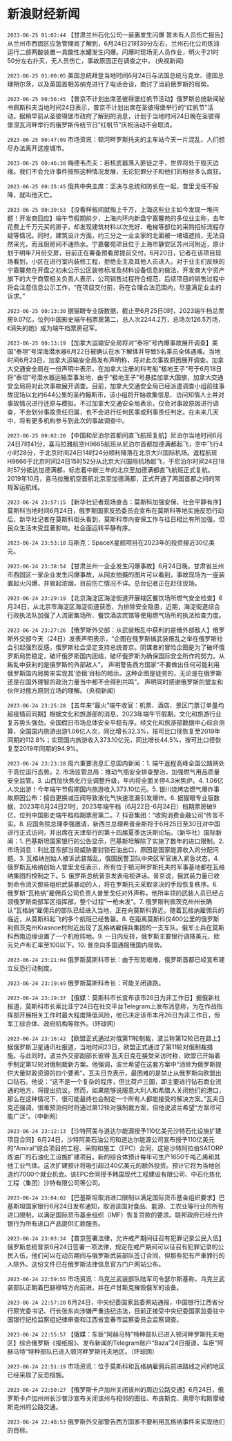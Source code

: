 # 新浪财经新闻
`2023-06-25 01:02:44` 【甘肃兰州石化公司一装置发生闪爆 暂未有人员伤亡报告】从兰州市西固区应急管理局了解到，6月24日21时39分左右，兰州石化公司炼油运行二部两酸装置一具酸性水罐发生闪爆。闪爆时现场无人员作业，明火于21时50分左右扑灭，无人员伤亡，事故原因正在调查之中。 (央视新闻)

`2023-06-25 01:00:05` 美国总统拜登当地时间6月24日与法国总统马克龙、德国总理朔尔茨，以及英国首相苏纳克进行了电话会谈，商讨了当前俄罗斯的局势。

`2023-06-25 00:56:45` 【普京不计划出席圣彼得堡红帆节活动】俄罗斯总统新闻秘书佩斯科夫当地时间24日表示，普京不计划出席在圣彼得堡举行的“红帆节”活动。据稍早前从圣彼得堡市政府了解到的消息，计划于当地时间24日晚在圣彼得堡涅瓦河畔举行的俄罗斯传统节日“红帆节”庆祝活动不会取消。

`2023-06-25 00:47:09` 市场资讯：顿河畔罗斯托夫的主车站今天一片混乱，人们想尽办法离开这座城市。

`2023-06-25 00:46:38` 梅德韦杰夫：若核武器落入匪徒之手，世界将处于毁灭边缘。我们不会允许事件按照这种情况发展，无论犯罪分子和他们的粉丝多么疯狂。

`2023-06-25 00:35:45` 俄共中央主席：坚决与总统和防长在一起，普里戈任不投降，就叫他灭亡。

`2023-06-25 00:30:53` 【没看样板间就掏上千万，上海这些业主如今发现一堆问题！开发商回应】端午节假期前夕，上海内环内新盘宁嘉馨苑的多位业主称，去年花费上千万元买的房子，却发现建筑材料以次充好、电梯等部位的采购招标流程存疑等情况。同时，建筑设计方面，约三分之一业主家的北面被一堵墙遮挡，无法自然采光，而且厨房间不通热水。宁嘉馨苑项目位于上海市静安区苏州河附近，原计划于明年7月份交房，目前正在筹备预看房提前交付。6月20日，记者在该项目现场看到，小区在进行室内装修工程，拒绝业主及其他人员进入。对于业主们反映的宁嘉馨苑在开盘之初未公示公区装修标准及材料设备信息的做法，开发商大宁资产旗下的大宁商管相关负责人表示，公司销售过程符合规范，后续项目的销售过程中将会注意信息公示工作，“在项目交付前，将在合理合法范围内，尽量满足业主的诉求。”

`2023-06-25 00:13:30` 据猫眼专业版数据，截止至6月25日0时，2023端午档总票房9.07亿，位列中国影史端午档票房第二，总人次2244.2万，总场次126.5万场，《消失的她》成为端午档票房冠军。

`2023-06-25 00:13:19` 【加拿大运输安全局将对“泰坦”号内爆事故展开调查】美国“泰坦”号深海潜水器6月22日被确认在水下解体并导致5名乘员全体遇难。当地时间6月23日，加拿大运输安全局发布声明称，将对此次事故原因展开调查。加拿大交通安全局在一份声明中表示，在加拿大注册的科考船“极地王子”号于6月18日将“泰坦”号潜水器运输至事发地，由于“极地王子”号悬挂加拿大国旗，加拿大交通安全局将对此次事故展开调查。目前，加拿大交通安全局已经派遣调查小组前往事故现场以北约644公里的圣约翰斯市，该小组将开始收集信息、访问知情人士并对事故情况进行还原与模拟。不过加拿大交通安全局表示，仅会对事故原因进行调查，不会划分事故责任归属，也不会进行任何民事或刑事责任判定。在未来几天中，将有更多机构参与到此次的事故调查中。

`2023-06-25 00:02:20` 【中国和尼泊尔首都间直飞航班复航】尼泊尔当地时间6月24日7时41分，喜马拉雅航空H9665航班从尼泊尔首都加德满都起飞，空中飞行4小时28分，于北京时间24日14时24分顺利降落在北京大兴国际机场。返程航班H9666于北京时间24日15时52分从北京大兴国际机场起飞，于尼泊尔时间24日18时57分抵达加德满都，标志着中断三年的北京至加德满都直飞航班正式复航。2019年10月，喜马拉雅航空首航北京至加德满都，正式开通了两国首都之间的常规客运航线。

`2023-06-24 23:57:15` 【新华社记者现场直击：莫斯科加强安保、社会平静有序】莫斯科当地时间6月24日，俄罗斯国家反恐委员会宣布在莫斯科等地实施反恐行动后，新华社记者在莫斯科街头看到，莫斯科市内安保工作与往日相比有所加强，但民众生活未受显著影响，社会面运转平静有序。

`2023-06-24 23:53:18` 马斯克：SpaceX星舰项目在2023年的投资接近30亿美元。

`2023-06-24 23:38:54` 【甘肃兰州一企业发生闪爆事故】6月24日晚，甘肃省兰州市西固区一家企业发生闪爆事故，从网友拍摄的图片可以看到，事故现场为一座装置起火闪爆，并冒起浓烟，目前伤亡情况不详。总台记者正在赶往现场。

`2023-06-24 23:29:19` 【北京海淀区海淀街道开展辖区餐饮场所燃气安全检查】6月24日，从北京市海淀区海淀街道获悉，为排除安全隐患，近期，海淀街道综合行政执法队加强了人流密集场所、餐饮酒店宾馆等使用燃气场所的执法检查力度。

`2023-06-24 23:27:26` 【俄罗斯外交部：从武装叛乱中获利的是俄外部敌人】俄罗斯外交部今天（24日）发表声明表示，“企图在俄罗斯搞武装叛乱之举在俄罗斯社会引起强烈反感，俄罗斯社会坚定支持总统普京。阴谋者的冒险企图是为了破坏俄罗斯局势稳定，破坏俄罗斯国内团结，破坏俄罗斯为确保国际安全所作的努力。从叛乱中获利的是俄罗斯的外部敌人”。 声明警告西方国家“不要做出任何可能利用俄罗斯国内局势来实现其‘恐俄’目标的暗示。这种企图是徒劳的，无论是在俄罗斯还是在国外理智的政治力量当中都不会得到共鸣”。 声明同时感谢俄罗斯的盟友和伙伴对俄方原则立场的理解。（央视新闻）

`2023-06-24 23:25:28` 【五年来“最火”端午收官：机票、酒店、景区门票订单量均超疫情前同期】根据文化和旅游部的消息，2023年端午节假期，文化和旅游行业复苏势头强劲，全国假日市场总体安全平稳有序。经文化和旅游部数据中心综合测算，全国国内旅游出游1.06亿人次，同比增长32.3%，按可比口径恢复至2019年同期的112.8%；实现国内旅游收入373.10亿元，同比增长44.5%，按可比口径恢复至2019年同期的94.9%。

`2023-06-24 23:23:28` 周六重要消息汇总国内新闻：1. 端午返程高峰全国公路网处于高位运行态势。2. 市场监管总局：推动气瓶安全排查整治，加强燃气用品质量安全监管。3. 山西加快焦化行业调整升级，年内将全面关停4.3米焦炉。4. 1.06亿人次出游！今年端午节假期国内旅游收入373.10亿元。5. 银川烧烤店燃气爆炸事故原因公布：擅自更换减压阀导致液化气快速泄漏引发爆炸。6. 据猫眼专业版数据，2023年6月24日21时，2023年端午档（6月22日-6月24日）档期票房破9亿，位列中国影史端午档档期票房第二。7. 抖音集团：“收购消费金融公司”传言不实。8. 应国务院总理李强邀请，新西兰总理希普金斯将于6月25日至30日对中国进行正式访问，并出席在天津举行的第十四届夏季达沃斯论坛。（新华社）国际新闻：1. 巴基斯坦国家银行的公告显示，巴基斯坦解除了实施了数年的进口限制。2. 市场消息：利比亚东部当局威胁要封锁石油出口，原因是国家能源收入的分配问题。3. 瓦格纳创始人被诉武装叛乱，俄国民警卫队中央区军官进入紧急状态。4. 俄罗斯瓦格纳创始人普里戈任表示，所有位于顿河畔罗斯托夫的军事基地都在瓦格纳集团的控制之下。5. 俄罗斯总统普京发表电视讲话。普京说，俄武装力量已收到命令消灭那些组织武装暴动的人，将在罗斯托夫采取坚决的手段恢复秩序。6. 俄罗斯“瓦格纳”雇佣兵公司负责人普里戈任对外声称，他所率领的武装人员已经占领俄罗斯南部军区指挥部，整个过程“一枪未发”。7. 俄罗斯利佩茨克州州长确认“瓦格纳”雇佣兵的部队已经进入当地，正在向莫斯科靠近。随着瓦格纳雇佣兵的临近，从莫斯科起飞的多个航班已经售罄。8. 在距离莫斯科仅400公里的俄罗斯利佩茨克州Krasnoe村附近出现了瓦格纳雇佣兵集团的一支车队。俄军士兵在莫斯科西南边缘设置了一个机枪阵地。9. 一日内反转，俄罗斯主要银行调降美元、欧元兑卢布汇率至100以下。10. 普京向多国通报俄国内局势。

`2023-06-24 23:21:04` 俄罗斯莫斯科市长：由于形势艰难，俄罗斯首都已经宣布建立反恐行动制度。

`2023-06-24 23:19:49` 俄罗斯莫斯科市长：可能关闭道路。

`2023-06-24 23:19:37` 【俄媒：莫斯科市长宣布该市26日为非工作日】据俄新社报道，莫斯科市长索比亚宁24日在社交平台Telegram上发布消息称，为在作战指挥部开展相关工作时最大程度降低风险，他已决定该市本月26日为非工作日，但军工综合体、政府机构等除外。（环球网）

`2023-06-24 23:16:42` 【欧盟正式通过对俄第11轮制裁，波兰称第12轮已在路上】据俄罗斯卫星通讯社报道，当地时间23日，欧盟正式通过了第11轮对俄制裁措施。与此同时，波兰外交部副部长彼得·瓦夫日克在接受采访时称，欧盟已开始着手制定第12轮对俄制裁新方案。他强调，波兰希望在这套方案中“消除为俄罗斯提供大量财政资源的四个要素”。瓦夫日克表示，最困难的是禁止从俄罗斯向欧盟出口钻石。他说：“这不是一个复杂的程序，但比荷卢三国，即主要进行钻石商业流通的地方，将提出抗议。然而，如果能够说服意大利人和希腊人关闭他们的港口，那么在这种情况下，很可能最终也会制定一个所有人都能接受的解决方案。”瓦夫日克还强调，很难预测何时将通过第12轮对俄制裁方案，但他说波兰希望“方案尽可能广泛”。（中新网）

`2023-06-24 23:12:13` 【沙特阿美与道达尔能源授予110亿美元沙特石化设施扩建项目合同】6月24日，沙特阿美石油公司和道达尔能源公司宣布授予110亿美元的“Amiral”综合项目的工程、采购和施工（EPC）合同，这是沙特阿拉伯SATORP炼油厂的石油化工设施扩建项目。新的综合体预计每年可生产1650千吨乙烯和其他工业气体。这次扩建预计将吸引超过40亿美元的额外投资。预计它将为当地创造约7000个就业机会。该EPC合同授予韩国现代工程建设有限公司、中石化炼化工程（集团）沙特有限公司等公司。

`2023-06-24 23:04:02` 【巴基斯坦取消进口限制以满足国际货币基金组织要求】巴基斯坦国家银行6月24日发布通知，取消该国对食品、能源、工农业等行业的所有进口限制，以满足国际货币基金组织（IMF）恢复贷款的要求。联邦政府已经允许银行为所有进口产品提供汇款服务。

`2023-06-24 23:03:34` 【普京签署法律，允许戒严期间征召有犯罪记录公民入伍】俄罗斯总统普京6月24日签署一项法律，规定在戒严期间可以征召有犯罪记录的公民入伍，他们可以在动员期间与俄罗斯武装部队签订合同，但那些犯有严重罪行的人除外。这份文件已在俄罗斯法律信息官方门户网站公布。

`2023-06-24 22:59:55` 市场资讯：乌克兰武装部队陆军司令瑟尔斯基称，乌克兰武装部队正朝着巴赫穆特方向前进，并在卢甘斯克摧毁俄军的设备。

`2023-06-24 22:57:20` 6月24日，中央纪委国家监委网站通报，中国银行江西省分行原党委书记、行长张东向涉嫌严重违纪违法，目前正接受中央纪委国家监委驻中国银行纪检监察组纪律审查和江西省宜春市监察委员会监察调查。

`2023-06-24 22:55:57` 【俄媒：车臣“阿赫马特”特种部队已进入顿河畔罗斯托夫地区】综合俄罗斯《报纸报》、发布新闻的Telegram账户“Baza”24日报道，车臣“阿赫马特”特种部队已进入顿河畔罗斯托夫地区。（环球网）

`2023-06-24 22:51:19` 市场资讯：位于莫斯科和瓦格纳雇佣兵前进路线之间的地区已经采取了反恐措施。

`2023-06-24 22:50:27` 【俄罗斯卡卢加州关闭该州的周边公路交通】6月24日，俄罗斯卡卢加州州长沙普沙宣布关闭该州与相邻的图拉、布良斯克、奥廖尔和斯摩棱斯克州的公路交通。

`2023-06-24 22:48:53` 俄罗斯外交部警告西方国家不要利用瓦格纳事件来实现他们的目标。

